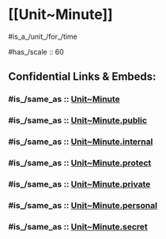 
# [[Unit~Minute]] 

#is_a_/unit_/for_/time 

#has_/scale :: 60 


## Confidential Links & Embeds: 

### #is_/same_as :: [Unit~Minute](Unit~Minute.md) 

### #is_/same_as :: [Unit~Minute.public](/_public/Unit/SI-Unit/derived_Unit/Unit~Minute.public.md) 

### #is_/same_as :: [Unit~Minute.internal](/_internal/Unit/SI-Unit/derived_Unit/Unit~Minute.internal.md) 

### #is_/same_as :: [Unit~Minute.protect](/_protect/Unit/SI-Unit/derived_Unit/Unit~Minute.protect.md) 

### #is_/same_as :: [Unit~Minute.private](/_private/Unit/SI-Unit/derived_Unit/Unit~Minute.private.md) 

### #is_/same_as :: [Unit~Minute.personal](/_personal/Unit/SI-Unit/derived_Unit/Unit~Minute.personal.md) 

### #is_/same_as :: [Unit~Minute.secret](/_secret/Unit/SI-Unit/derived_Unit/Unit~Minute.secret.md)

